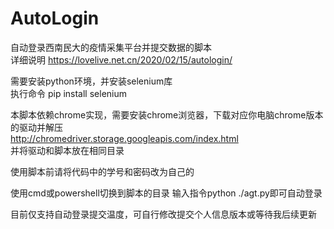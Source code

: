 # AutoLogin
自动登录西南民大的疫情采集平台并提交数据的脚本  
详细说明 https://lovelive.net.cn/2020/02/15/autologin/

需要安装python环境，并安装selenium库  
执行命令 pip install selenium  

本脚本依赖chrome实现，需要安装chrome浏览器，下载对应你电脑chrome版本的驱动并解压  
http://chromedriver.storage.googleapis.com/index.html  
并将驱动和脚本放在相同目录  

使用脚本前请将代码中的学号和密码改为自己的

使用cmd或powershell切换到脚本的目录 输入指令python ./agt.py即可自动登录

目前仅支持自动登录提交温度，可自行修改提交个人信息版本或等待我后续更新
